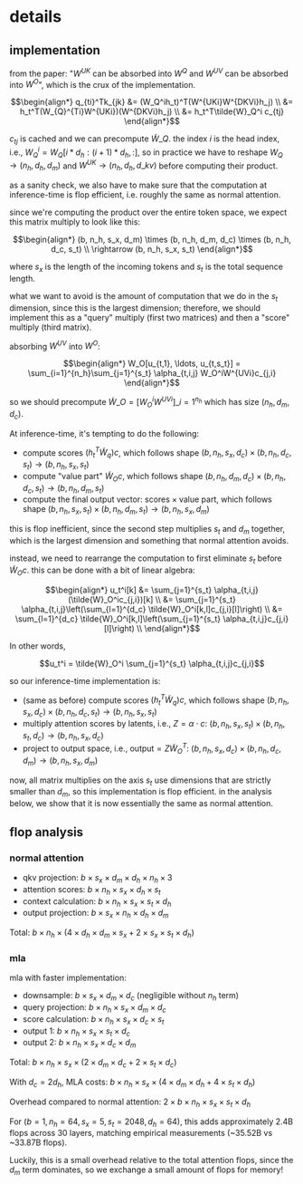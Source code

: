 # details

## implementation

from the paper: "$W^{UK}$ can be absorbed into $W^Q$ and $W^{UV}$ can be absorbed into $W^O$", which is the crux of the implementation.

```math
\begin{align*}
q_{ti}^Tk_{jk} &= (W_Q^ih_t)^T(W^{UKi}W^{DKVi}h_j) \\
&= h_t^T(W_{Q}^{Ti}W^{UKi})(W^{DKVi}h_j) \\
&= h_t^T\tilde{W}_Q^i c_{tj}
\end{align*}
```

$c_{tj}$ is cached and we can precompute $\tilde{W}\_Q$. the index $i$ is the head index, i.e., $W_Q^i = W_Q[i * d_h : (i + 1) * d_h, :]$, so in practice we have to reshape $W_Q \rightarrow (n_h, d_h, d_m)$ and $W^{UK} \rightarrow (n_h, d_h, d\_{kv})$ before computing their product.

as a sanity check, we also have to make sure that the computation at inference-time is flop efficient, i.e. roughly the same as normal attention.

since we're computing the product over the entire token space, we expect this matrix multiply to look like this:

```math
\begin{align*}
(b, n_h, s_x, d_m) \times (b, n_h, d_m, d_c) \times (b, n_h, d_c, s_t) \\ \rightarrow (b, n_h, s_x, s_t)
\end{align*}
```

where $s_x$ is the length of the incoming tokens and $s_t$ is the total sequence length.

what we want to avoid is the amount of computation that we do in the $s_t$ dimension, since this is the largest dimension; therefore, we should implement this as a "query" multiply (first two matrices) and then a "score" multiply (third matrix).

absorbing $W^{UV}$ into $W^O$:

```math
\begin{align*}
W_O[u_{t,1}, \ldots, u_{t,s_t}] = \sum_{i=1}^{n_h}\sum_{j=1}^{s_t} \alpha_{t,i,j} W_O^iW^{UVi}c_{j,i}
\end{align*}
```

so we should precompute $\tilde{W}\_O = [W_O^i W^{UVi}]\_{i=1}^{n_h}$ which has size $(n_h, d_m, d_c)$.

At inference-time, it's tempting to do the following:
- compute scores $(h_t^T\tilde{W}_q)c$, which follows shape $(b, n_h, s_x, d_c) \times (b, n_h, d_c, s_t) \rightarrow (b, n_h, s_x, s_t)$
- compute "value part" $\tilde{W}_Oc$, which follows shape $(b, n_h, d_m, d_c) \times (b, n_h, d_c, s_t) \rightarrow (b, n_h, d_m, s_t)$
- compute the final output vector: $\text{scores} \times \text{value part}$, which follows shape $(b, n_h, s_x, s_t) \times (b, n_h, d_m, s_t) \rightarrow (b, n_h, s_x, d_m)$

this is flop inefficient, since the second step multiplies $s_t$ and $d_m$ together, which is the largest dimension and something that normal attention avoids.

instead, we need to rearrange the computation to first eliminate $s_t$ before $\tilde{W}_Oc$. this can be done with a bit of linear algebra:

```math
\begin{align*}
u_t^i[k] &= \sum_{j=1}^{s_t} \alpha_{t,i,j}(\tilde{W}_O^ic_{j,i})[k] \\
&= \sum_{j=1}^{s_t} \alpha_{t,i,j}\left(\sum_{l=1}^{d_c} \tilde{W}_O^i[k,l]c_{j,i}[l]\right) \\
&= \sum_{l=1}^{d_c} \tilde{W}_O^i[k,l]\left(\sum_{j=1}^{s_t} \alpha_{t,i,j}c_{j,i}[l]\right) \\
\end{align*}
```

In other words,
```math
u_t^i = \tilde{W}_O^i \sum_{j=1}^{s_t} \alpha_{t,i,j}c_{j,i}
```

so our inference-time implementation is:
- (same as before) compute scores $(h_t^T\tilde{W}_q)c$, which follows shape $(b, n_h, s_x, d_c) \times (b, n_h, d_c, s_t) \rightarrow (b, n_h, s_x, s_t)$
- multiply attention scores by latents, i.e., $Z = \alpha\cdot c$: $(b, n_h, s_x, s_t) \times (b, n_h, s_t, d_c) \rightarrow (b, n_h, s_x, d_c)$
- project to output space, i.e., $\text{output} = Z\tilde{W}_O^T$: $(b, n_h, s_x, d_c) \times (b, n_h, d_c, d_m) \rightarrow (b, n_h, s_x, d_m)$

now, all matrix multiplies on the axis $s_t$ use dimensions that are strictly smaller than $d_m$, so this implementation is flop efficient. in the analysis below, we show that it is now essentially the same as normal attention.


## flop analysis

### normal attention
- qkv projection: $b \times s_x \times d_m \times d_h \times n_h \times 3$
- attention scores: $b \times n_h \times s_x \times d_h \times s_t$
- context calculation: $b \times n_h \times s_x \times s_t \times d_h$
- output projection: $b \times s_x \times n_h \times d_h \times d_m$

Total: $b \times n_h \times (4 \times d_h \times d_m \times s_x + 2 \times s_x \times s_t \times d_h)$

### mla
mla with faster implementation:
- downsample: $b \times s_x \times d_m \times d_c$ (negligible without $n_h$ term)
- query projection: $b \times n_h \times s_x \times d_m \times d_c$
- score calculation: $b \times n_h \times s_x \times d_c \times s_t$
- output 1: $b \times n_h \times s_x \times s_t \times d_c$
- output 2: $b \times n_h \times s_x \times d_c \times d_m$

Total: $b \times n_h \times s_x \times (2 \times d_m \times d_c + 2 \times s_t \times d_c)$

With $d_c = 2d_h$, MLA costs: $b \times n_h \times s_x \times (4 \times d_m \times d_h + 4 \times s_t \times d_h)$

Overhead compared to normal attention: $2 \times b \times n_h \times s_x \times s_t \times d_h$

For $(b=1, n_h=64, s_x=5, s_t=2048, d_h=64)$, this adds approximately 2.4B flops across 30 layers, matching empirical measurements (~35.52B vs ~33.87B flops).

Luckily, this is a small overhead relative to the total attention flops, since the $d_m$ term dominates, so we exchange a small amount of flops for memory!

